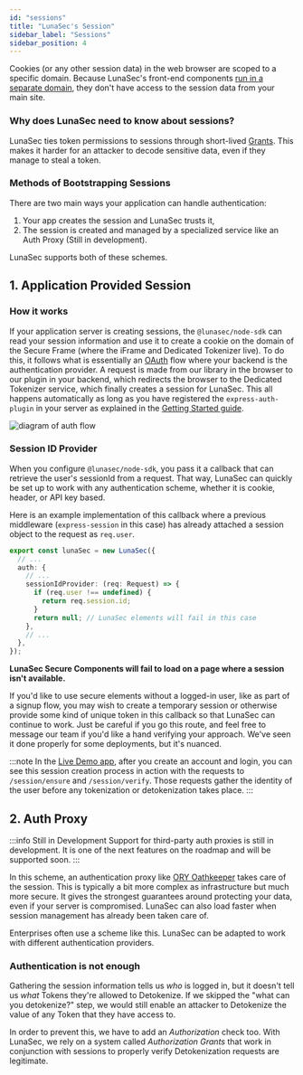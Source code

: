 ```yaml
---
id: "sessions"
title: "LunaSec's Session"
sidebar_label: "Sessions"
sidebar_position: 4
---
```

<!--
  ~ Copyright by LunaSec (owned by Refinery Labs, Inc)
  ~
  ~ Licensed under the Creative Commons Attribution-ShareAlike 4.0 International
  ~ (the "License"); you may not use this file except in compliance with the
  ~ License. You may obtain a copy of the License at
  ~
  ~ https://creativecommons.org/licenses/by-sa/4.0/legalcode
  ~
  ~ See the License for the specific language governing permissions and
  ~ limitations under the License.
  ~
-->

Cookies (or any other session data) in the web browser are scoped to a specific domain. 
Because LunaSec's front-end components [run in a separate domain](/pages/how-it-works/secure-components), they don't have access to the session data from your main site. 

### Why does LunaSec need to know about sessions?

LunaSec ties token permissions to sessions through short-lived [Grants](/pages/how-it-works/grants). 
This makes it harder for an attacker to decode sensitive data, even if they manage to steal a token.

### Methods of Bootstrapping Sessions

There are two main ways your application can handle authentication:
1. Your app creates the session and LunaSec trusts it,
2. The session is created and managed by a specialized service like an Auth Proxy (Still in development).

LunaSec supports both of these schemes.

## 1. Application Provided Session

### How it works

If your application server is creating sessions, the `@lunasec/node-sdk` can read your session information and use it to
create a cookie on the domain of the Secure Frame (where the iFrame and Dedicated Tokenizer live). To do this, it follows what is
essentially an [OAuth](https://en.wikipedia.org/wiki/OAuth) flow where your backend is the authentication provider. 
A request is made from our library in the browser to our plugin in your backend,
which redirects the browser to the Dedicated Tokenizer service, which finally creates a session for LunaSec.  This all happens 
automatically as long as you have registered the `express-auth-plugin` in your server as explained in the [Getting Started guide](/pages/getting-started/dedicated-tokenizer/backend-setup).

![diagram of auth flow](/img/auth-flow-diagram.svg)

### Session ID Provider 
When you configure `@lunasec/node-sdk`, you pass it a callback that can retrieve the user's sessionId from a request. 
That way, LunaSec can quickly be set up to work with any authentication scheme, whether it is cookie, header, or API key based.  

Here is an example implementation of this callback where a previous middleware (`express-session` in this case) has already attached
a session object to the request as `req.user`.

```typescript
export const lunaSec = new LunaSec({
  // ...
  auth: {
    // ...
    sessionIdProvider: (req: Request) => {
      if (req.user !== undefined) {
        return req.session.id;
      }
      return null; // LunaSec elements will fail in this case
    },
    // ...
  },
});
```

**LunaSec Secure Components will fail to load on a page where a session isn't available.**

If you'd like to use secure elements without a logged-in user,
like as part of a signup flow, you may wish to create a temporary session or otherwise provide
some kind of unique token in this callback so that LunaSec can continue to work. Just be careful if you go this route,
and feel free to message our team if you'd like a hand verifying your approach. We've seen it done properly for some
deployments, but it's nuanced.

:::note
In the [Live Demo app](https://app.lunasec.dev/), after you create an account and login, you can see this session
creation process in action with the requests to `/session/ensure` and `/session/verify`. Those requests gather the identity 
of the user before any tokenization or detokenization takes place.
:::

## 2. Auth Proxy
:::info Still in Development
Support for third-party auth proxies is still in development.  It is one of the next features on the roadmap and will be
supported soon. 
:::

In this scheme, an authentication proxy like [ORY Oathkeeper](https://www.ory.sh/oathkeeper/docs/) takes care of the session.
This is typically a bit more complex as infrastructure but
much more secure. It gives the strongest guarantees around protecting your data, even if your server is compromised. LunaSec can also load faster 
when session management has already been taken care of.

Enterprises often use a scheme like this.  LunaSec can be adapted to work with different authentication providers.

### Authentication is not enough

Gathering the session information tells us _who_ is logged in, but it doesn't tell us _what_ Tokens they're allowed to
Detokenize. If we skipped the "what can you detokenize?" step, we would still enable an attacker to Detokenize the value
of any Token that they have access to.

In order to prevent this, we have to add an _Authorization_ check too. With LunaSec, we rely on a system called
_Authorization Grants_ that work in conjunction with sessions to properly verify Detokenization requests are legitimate.



<!---
:::tip
LunaSec recommends all users adopt this scheme when possible.  It is more secure against attacks that compromise your 
backend. It also allows LunaSec to load and work more quickly and reliably, on the frontend, because it is not doing 
any session management redirects. That's especially important for users with slow internet connections.
:::
--->